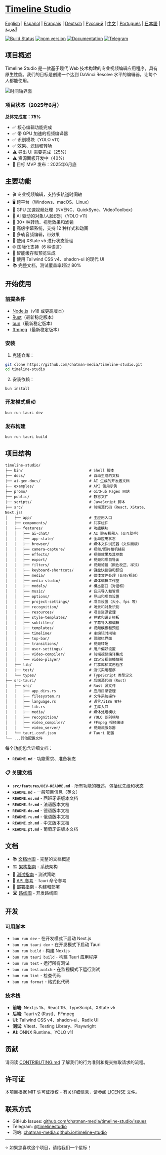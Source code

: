 # [Timeline Studio](https://chatman-media.github.io/timeline-studio/)

[English](README.md) | [Español](README.es.md) | [Français](README.fr.md) | [Deutsch](README.de.md) | [Русский](README.ru.md) | [中文](README.zh.md) | [Português](README.pt.md) | [日本語](README.ja.md) | [العربية](README.ar.md)

[![Build Status](https://github.com/chatman-media/timeline-studio/actions/workflows/build.yml/badge.svg)](https://github.com/chatman-media/timeline-studio/actions/workflows/build.yml)
[![npm version](https://img.shields.io/npm/v/timeline-studio.svg)](https://www.npmjs.com/package/timeline-studio)
[![Documentation](https://img.shields.io/badge/docs-TypeDoc-blue)](https://chatman-media.github.io/timeline-studio/api-docs/)
[![Telegram](https://img.shields.io/badge/Telegram-Join%20Group-blue?logo=telegram)](https://t.me/timelinestudio)

## 项目概述

Timeline Studio 是一款基于现代 Web 技术构建的专业视频编辑应用程序，具有原生性能。我们的目标是创建一个达到 DaVinci Resolve 水平的编辑器，让每个人都能使用。

![时间轴界面](/public/screen3.png)

### 项目状态（2025年6月）

**总体完成度：75%**
- ✅ 核心编辑功能完成
- ✅ 带 GPU 加速的视频编译器
- ✅ 识别模块（YOLO v11）
- ✅ 效果、滤镜和转场
- ⚠️ 导出 UI 需要完成（25%）
- ⚠️ 资源面板开发中（40%）
- 🎯 目标 MVP 发布：2025年6月底

## 主要功能

- 🎬 专业视频编辑，支持多轨道时间轴
- 🖥️ 跨平台（Windows、macOS、Linux）
- 🚀 GPU 加速视频处理（NVENC、QuickSync、VideoToolbox）
- 🤖 AI 驱动的对象/人脸识别（YOLO v11）
- 🎨 30+ 种转场、视觉效果和滤镜
- 📝 高级字幕系统，支持 12 种样式和动画
- 🎵 多轨音频编辑，带效果
- 🧠 使用 XState v5 进行状态管理
- 🌐 国际化支持（6 种语言）
- 💾 智能缓存和预览生成
- 🎨 使用 Tailwind CSS v4、shadcn-ui 的现代 UI
- 📚 完整文档，测试覆盖率超过 80%

## 开始使用

### 前提条件

- [Node.js](https://nodejs.org/)（v18 或更高版本）
- [Rust](https://www.rust-lang.org/tools/install)（最新稳定版本）
- [bun](https://bun.sh/)（最新稳定版本）
- [ffmpeg](https://ffmpeg.org/download.html)（最新稳定版本）

### 安装

1. 克隆仓库：

```bash
git clone https://github.com/chatman-media/timeline-studio.git
cd timeline-studio
```

2. 安装依赖：

```bash
bun install
```

### 开发模式启动

```bash
bun run tauri dev
```

### 发布构建

```bash
bun run tauri build
```

## 项目结构

```
timeline-studio/
├── bin/                              # Shell 脚本
├── docs/                             # 自动生成的文档
├── ai-gen-docs/                      # AI 生成的开发者文档
├── examples/                         # API 使用示例
├── promo/                            # GitHub Pages 网站
├── public/                           # 静态文件
├── scripts/                          # JavaScript 脚本
├── src/                              # 前端源代码（React、XState、Next.js）
│   ├── app/                          # 主应用入口
│   ├── components/                   # 共享组件
│   ├── features/                     # 功能模块
│   │   ├── ai-chat/                  # AI 聊天机器人（交互助手）
│   │   ├── app-state/                # 全局应用状态
│   │   ├── browser/                  # 媒体文件浏览器（文件面板）
│   │   ├── camera-capture/           # 视频/照片相机捕获
│   │   ├── effects/                  # 视频效果及其参数
│   │   ├── export/                   # 视频和项目导出
│   │   ├── filters/                  # 视频滤镜（颜色校正、样式）
│   │   ├── keyboard-shortcuts/       # 键盘快捷键和预设
│   │   ├── media/                    # 媒体文件处理（音频/视频）
│   │   ├── media-studio/             # 媒体编辑工作室
│   │   ├── modals/                   # 模态窗口（对话框）
│   │   ├── music/                    # 音乐导入和管理
│   │   ├── options/                  # 导出和项目设置
│   │   ├── project-settings/         # 项目设置（大小、fps 等）
│   │   ├── recognition/              # 场景和对象识别
│   │   ├── resources/                # 项目资源管理
│   │   ├── style-templates/          # 样式和设计模板
│   │   ├── subtitles/                # 字幕导入和编辑
│   │   ├── templates/                # 视频模板和预设
│   │   ├── timeline/                 # 主编辑时间轴
│   │   ├── top-bar/                  # 顶部栏界面
│   │   ├── transitions/              # 视频转场
│   │   ├── user-settings/            # 用户偏好设置
│   │   ├── video-compiler/           # 前端视频编译集成
│   │   └── video-player/             # 自定义视频播放器
│   ├── lib/                          # 共享库和实用程序
│   ├── test/                         # 测试实用程序
│   └── types/                        # TypeScript 类型定义
├── src-tauri/                        # 后端源代码（Rust）
│   ├── src/                          # Rust 源文件
│   │   ├── app_dirs.rs               # 应用目录管理
│   │   ├── filesystem.rs             # 文件系统操作
│   │   ├── language.rs               # 语言/i18n 支持
│   │   ├── lib.rs                    # 主库入口
│   │   ├── media/                    # 媒体处理模块
│   │   ├── recognition/              # YOLO 识别模块
│   │   ├── video_compiler/           # FFmpeg 视频编译
│   │   └── video_server/             # 视频流服务器
│   └── tauri.conf.json               # Tauri 配置
└── ...其他配置文件
```

每个功能包含详细文档：

- **`README.md`** - 功能需求、准备状态

### 📋 关键文档

- **`src/features/DEV-README.md`** - 所有功能的概述，包括优先级和状态
- **`README.md`** - 一般项目信息（英文）
- **`README.es.md`** - 西班牙语版本文档
- **`README.fr.md`** - 法语版本文档
- **`README.de.md`** - 德语版本文档
- **`README.ru.md`** - 俄语版本文档
- **`README.zh.md`** - 中文版本文档
- **`README.pt.md`** - 葡萄牙语版本文档

## 文档

- 📚 [文档地图](ai-gen-docs/MAP.md) - 完整的文档概述
- 🏗️ [架构指南](ai-gen-docs/ARCHITECTURE.md) - 系统架构
- 🧪 [测试指南](ai-gen-docs/testing/TESTING.md) - 测试策略
- 📡 [API 参考](ai-gen-docs/API.md) - Tauri 命令参考
- 🚀 [部署指南](ai-gen-docs/deployment/DEPLOYMENT.md) - 构建和部署
- 🛣️ [路线图](ROADMAP.md) - 开发路线图

## 开发

### 可用脚本

- `bun run dev` - 在开发模式下启动 Next.js
- `bun run tauri dev` - 在开发模式下启动 Tauri
- `bun run build` - 构建 Next.js
- `bun run tauri build` - 构建 Tauri 应用程序
- `bun run test` - 运行所有测试
- `bun run test:watch` - 在监视模式下运行测试
- `bun run lint` - 检查代码
- `bun run format` - 格式化代码

### 技术栈

- **前端**: Next.js 15、React 19、TypeScript、XState v5
- **后端**: Tauri v2 (Rust)、FFmpeg
- **UI**: Tailwind CSS v4、shadcn-ui、Radix UI
- **测试**: Vitest、Testing Library、Playwright
- **AI**: ONNX Runtime、YOLO v11

## 贡献

请阅读 [CONTRIBUTING.md](CONTRIBUTING.md) 了解我们的行为准则和提交拉取请求的流程。

## 许可证

本项目根据 MIT 许可证授权 - 有关详细信息，请参阅 [LICENSE](LICENSE) 文件。

## 联系方式

- GitHub Issues: [github.com/chatman-media/timeline-studio/issues](https://github.com/chatman-media/timeline-studio/issues)
- Telegram: [@timelinestudio](https://t.me/timelinestudio)
- 网站: [chatman-media.github.io/timeline-studio](https://chatman-media.github.io/timeline-studio/)

---

⭐ 如果您喜欢这个项目，请给我们一个星标！